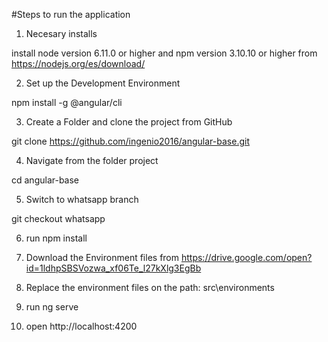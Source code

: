 
#Steps to run the application

1. Necesary installs

  install node version 6.11.0 or higher and npm version 3.10.10 or higher from https://nodejs.org/es/download/

2. Set up the Development Environment

  npm install -g @angular/cli

3. Create a Folder and clone the project from GitHub

  git clone https://github.com/ingenio2016/angular-base.git

4. Navigate from the folder project

  cd angular-base

5. Switch to whatsapp branch

  git checkout whatsapp

6. run npm install

7. Download the Environment files from https://drive.google.com/open?id=1ldhpSBSVozwa_xf06Te_l27kXlg3EgBb

8. Replace the environment files on the path: src\environments

9. run ng serve

10. open http://localhost:4200
